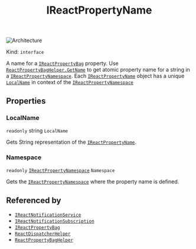 ﻿---
id: IReactPropertyName
title: IReactPropertyName
---

![Architecture](https://img.shields.io/badge/architecture-new_&_old-green)

Kind: `interface`

A name for a [`IReactPropertyBag`](IReactPropertyBag) property.
Use [`ReactPropertyBagHelper.GetName`](ReactPropertyBagHelper#getname) to get atomic property name for a string in a [`IReactPropertyNamespace`](IReactPropertyNamespace).
Each [`IReactPropertyName`](IReactPropertyName) object has a unique [`LocalName`](#localname) in context of the [`IReactPropertyNamespace`](IReactPropertyNamespace)

## Properties
### LocalName
`readonly`  string `LocalName`

Gets String representation of the [`IReactPropertyName`](IReactPropertyName).

### Namespace
`readonly`  [`IReactPropertyNamespace`](IReactPropertyNamespace) `Namespace`

Gets the [`IReactPropertyNamespace`](IReactPropertyNamespace) where the property name is defined.

## Referenced by
- [`IReactNotificationService`](IReactNotificationService)
- [`IReactNotificationSubscription`](IReactNotificationSubscription)
- [`IReactPropertyBag`](IReactPropertyBag)
- [`ReactDispatcherHelper`](ReactDispatcherHelper)
- [`ReactPropertyBagHelper`](ReactPropertyBagHelper)

